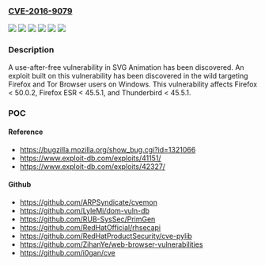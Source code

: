 ### [CVE-2016-9079](https://cve.mitre.org/cgi-bin/cvename.cgi?name=CVE-2016-9079)
![](https://img.shields.io/static/v1?label=Product&message=Firefox%20ESR&color=blue)
![](https://img.shields.io/static/v1?label=Product&message=Firefox&color=blue)
![](https://img.shields.io/static/v1?label=Product&message=Thunderbird&color=blue)
![](https://img.shields.io/static/v1?label=Version&message=%3C%2045.5.1%20&color=brighgreen)
![](https://img.shields.io/static/v1?label=Version&message=%3C%2050.0.2%20&color=brighgreen)
![](https://img.shields.io/static/v1?label=Vulnerability&message=Use-after-free%20in%20SVG%20Animation&color=brighgreen)

### Description

A use-after-free vulnerability in SVG Animation has been discovered. An exploit built on this vulnerability has been discovered in the wild targeting Firefox and Tor Browser users on Windows. This vulnerability affects Firefox < 50.0.2, Firefox ESR < 45.5.1, and Thunderbird < 45.5.1.

### POC

#### Reference
- https://bugzilla.mozilla.org/show_bug.cgi?id=1321066
- https://www.exploit-db.com/exploits/41151/
- https://www.exploit-db.com/exploits/42327/

#### Github
- https://github.com/ARPSyndicate/cvemon
- https://github.com/LyleMi/dom-vuln-db
- https://github.com/RUB-SysSec/PrimGen
- https://github.com/RedHatOfficial/rhsecapi
- https://github.com/RedHatProductSecurity/cve-pylib
- https://github.com/ZihanYe/web-browser-vulnerabilities
- https://github.com/i0gan/cve

